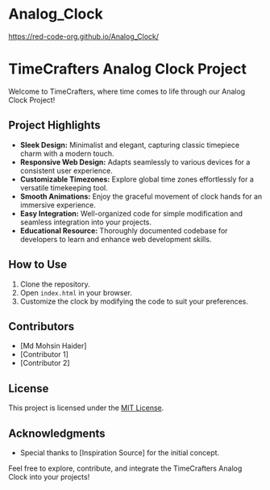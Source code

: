 # Analog_Clock
https://red-code-org.github.io/Analog_Clock/

# TimeCrafters Analog Clock Project

Welcome to TimeCrafters, where time comes to life through our Analog Clock Project!

## Project Highlights

- **Sleek Design:** Minimalist and elegant, capturing classic timepiece charm with a modern touch.
- **Responsive Web Design:** Adapts seamlessly to various devices for a consistent user experience.
- **Customizable Timezones:** Explore global time zones effortlessly for a versatile timekeeping tool.
- **Smooth Animations:** Enjoy the graceful movement of clock hands for an immersive experience.
- **Easy Integration:** Well-organized code for simple modification and seamless integration into your projects.
- **Educational Resource:** Thoroughly documented codebase for developers to learn and enhance web development skills.

## How to Use

1. Clone the repository.
2. Open `index.html` in your browser.
3. Customize the clock by modifying the code to suit your preferences.

## Contributors

- [Md Mohsin Haider]
- [Contributor 1]
- [Contributor 2]

## License

This project is licensed under the [MIT License](LICENSE).

## Acknowledgments

- Special thanks to [Inspiration Source] for the initial concept.

Feel free to explore, contribute, and integrate the TimeCrafters Analog Clock into your projects!

